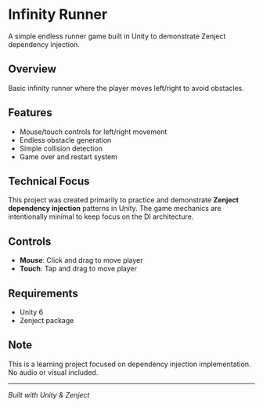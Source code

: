 # Infinity Runner

A simple endless runner game built in Unity to demonstrate Zenject dependency injection.

## Overview

Basic infinity runner where the player moves left/right to avoid obstacles.

## Features

- Mouse/touch controls for left/right movement
- Endless obstacle generation
- Simple collision detection
- Game over and restart system

## Technical Focus

This project was created primarily to practice and demonstrate **Zenject dependency injection** patterns in Unity. The game mechanics are intentionally minimal to keep focus on the DI architecture.

## Controls

- **Mouse**: Click and drag to move player
- **Touch**: Tap and drag to move player

## Requirements

- Unity 6
- Zenject package

##  Note

This is a learning project focused on dependency injection implementation. No audio or visual included.

---

*Built with Unity & Zenject*
